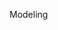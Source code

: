 <span id="title">Modeling</span>

<div id="body">

<include src="introduction/container-inParent-asPanel.md" boilerplate />
<include src="modelingStructures/container-inParent-asPanel.md" boilerplate />
<include src="modelingBehaviors/container-inParent-asPanel.md" boilerplate />
<include src="modelingASolution/container-inParent-asPanel.md" boilerplate />

</div>
